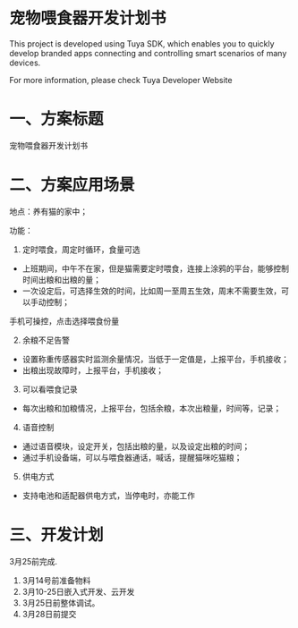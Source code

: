 # 宠物喂食器开发计划书

This project is developed using Tuya SDK, which enables you to quickly develop branded apps connecting and controlling smart scenarios of many devices.

For more information, please check Tuya Developer Website

# 一、方案标题

宠物喂食器开发计划书

# 二、方案应用场景

地点：养有猫的家中；

功能：

1. 定时喂食，周定时循环，食量可选

* 上班期间，中午不在家，但是猫需要定时喂食，连接上涂鸦的平台，能够控制时间出粮和出粮的量；
* 一次设定后，可选择生效的时间，比如周一至周五生效，周末不需要生效，可以手动控制；

手机可操控，点击选择喂食份量

2. 余粮不足告警

* 设置称重传感器实时监测余量情况，当低于一定值是，上报平台，手机接收；
* 出粮出现故障时，上报平台，手机接收；

3. 可以看喂食记录

* 每次出粮和加粮情况，上报平台，包括余粮，本次出粮量，时间等，记录；

4. 语音控制

* 通过语音模块，设定开关，包括出粮的量，以及设定出粮的时间；
* 通过手机设备端，可以与喂食器通话，喊话，提醒猫咪吃猫粮；

5. 供电方式

* 支持电池和适配器供电方式，当停电时，亦能工作

# 三、开发计划

3月25前完成.

1. 3月14号前准备物料
2. 3月10-25日嵌入式开发、云开发
3. 3月25日前整体调试。
4. 3月28日前提交
